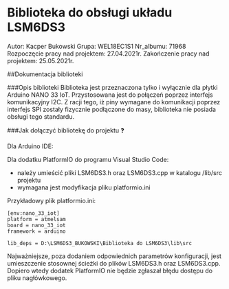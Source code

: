 # Biblioteka do obsługi układu LSM6DS3

Autor: Kacper Bukowski
Grupa: WEL18EC1S1
Nr_albumu: 71968
Rozpoczęcie pracy nad projektem: 27.04.2021r.
Zakończenie pracy nad projektem: 25.05.2021r.

##Dokumentacja biblioteki

###Opis biblioteki 
Biblioteka jest przeznaczona tylko i wyłącznie dla płytki Arduino NANO 33 IoT. Przystosowana jest do połączeń poprzez interfejs komunikacyjny I2C. Z racji tego, iż piny wymagane do komunikacji poprzez interfejs SPI zostały fizycznie podłączone do masy, biblioteka nie posiada obsługi tego standardu. 

###Jak dołączyć bibliotekę do projektu :question:

Dla Arduino IDE:

Dla dodatku PlatformIO do programu Visual Studio Code:
- należy umieścić pliki LSM6DS3.h oraz LSM6DS3.cpp w katalogu /lib/src projektu
- wymagana jest modyfikacja pliku platformio.ini

Przykładowy plik platformio.ini:
```
[env:nano_33_iot]
platform = atmelsam
board = nano_33_iot
framework = arduino

lib_deps = D:\LSM6DS3_BUKOWSKI\Biblioteka do LSM6DS3\lib\src
```

Najważniejsze, poza dodaniem odpowiednich parametrów konfiguracji, jest umieszczenie stosownej ścieżki do plików LSM6DS3.h oraz LSM6DS3.cpp. Dopiero wtedy dodatek PlatformIO nie będzie zgłaszał błędu dostępu do pliku nagłówkowego.